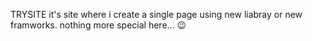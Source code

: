TRYSITE
it's site where i create a single page using new liabray or new framworks.
nothing more special here... 😉
